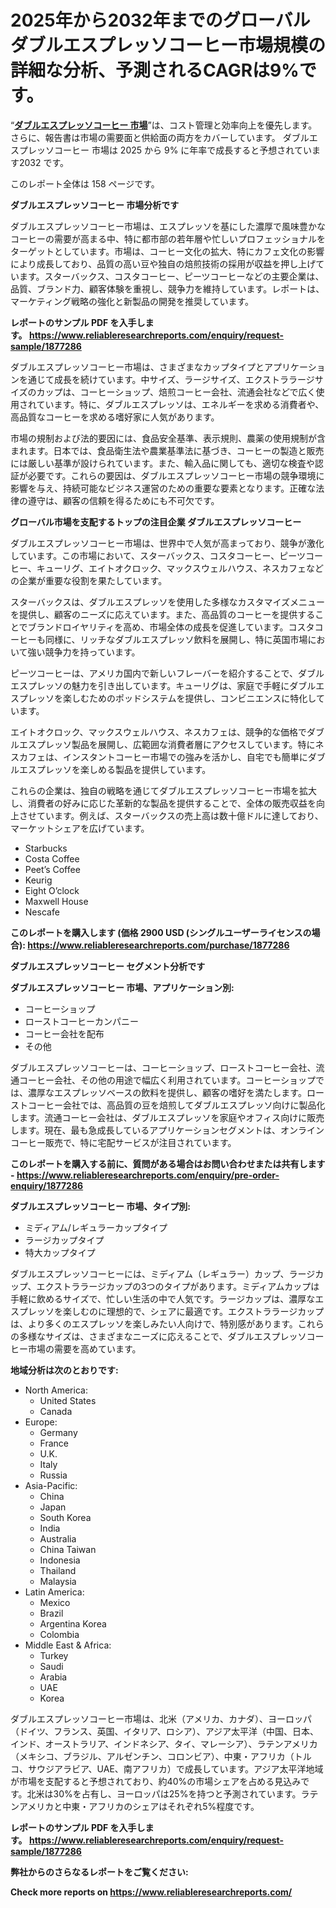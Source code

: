 <p><h1>2025年から2032年までのグローバルダブルエスプレッソコーヒー市場規模の詳細な分析、予測されるCAGRは9%です。</h1></p><p>&ldquo;<strong><a href="https://www.reliableresearchreports.com/double-espresso-coffee-r1877286?utm_campaign=110&utm_medium=9&utm_source=Github&utm_content=ia&utm_term=11032025&utm_id=double-espresso-coffee">ダブルエスプレッソコーヒー 市場</a></strong>&rdquo;は、コスト管理と効率向上を優先します。 さらに、報告書は市場の需要面と供給面の両方をカバーしています。 ダブルエスプレッソコーヒー 市場は 2025 から 9% に年率で成長すると予想されています2032 です。</p>
<p>このレポート全体は 158 ページです。</p>
<p><strong>ダブルエスプレッソコーヒー 市場分析です</strong></p>
<p><p>ダブルエスプレッソコーヒー市場は、エスプレッソを基にした濃厚で風味豊かなコーヒーの需要が高まる中、特に都市部の若年層や忙しいプロフェッショナルをターゲットとしています。市場は、コーヒー文化の拡大、特にカフェ文化の影響により成長しており、品質の高い豆や独自の焙煎技術の採用が収益を押し上げています。スターバックス、コスタコーヒー、ピーツコーヒーなどの主要企業は、品質、ブランド力、顧客体験を重視し、競争力を維持しています。レポートは、マーケティング戦略の強化と新製品の開発を推奨しています。</p></p>
<p><strong>レポートのサンプル PDF を入手します。&nbsp;<a href="https://www.reliableresearchreports.com/enquiry/request-sample/1877286?utm_campaign=110&utm_medium=9&utm_source=Github&utm_content=ia&utm_term=11032025&utm_id=double-espresso-coffee">https://www.reliableresearchreports.com/enquiry/request-sample/1877286</a></strong></p>
<p><p>ダブルエスプレッソコーヒー市場は、さまざまなカップタイプとアプリケーションを通じて成長を続けています。中サイズ、ラージサイズ、エクストララージサイズのカップは、コーヒーショップ、焙煎コーヒー会社、流通会社などで広く使用されています。特に、ダブルエスプレッソは、エネルギーを求める消費者や、高品質なコーヒーを求める嗜好家に人気があります。</p><p>市場の規制および法的要因には、食品安全基準、表示規則、農薬の使用規制が含まれます。日本では、食品衛生法や農業基準法に基づき、コーヒーの製造と販売には厳しい基準が設けられています。また、輸入品に関しても、適切な検査や認証が必要です。これらの要因は、ダブルエスプレッソコーヒー市場の競争環境に影響を与え、持続可能なビジネス運営のための重要な要素となります。正確な法律の遵守は、顧客の信頼を得るためにも不可欠です。</p></p>
<p><strong>グローバル市場を支配するトップの注目企業 ダブルエスプレッソコーヒー</strong></p>
<p><p>ダブルエスプレッソコーヒー市場は、世界中で人気が高まっており、競争が激化しています。この市場において、スターバックス、コスタコーヒー、ピーツコーヒー、キューリグ、エイトオクロック、マックスウェルハウス、ネスカフェなどの企業が重要な役割を果たしています。</p><p>スターバックスは、ダブルエスプレッソを使用した多様なカスタマイズメニューを提供し、顧客のニーズに応えています。また、高品質のコーヒーを提供することでブランドロイヤリティを高め、市場全体の成長を促進しています。コスタコーヒーも同様に、リッチなダブルエスプレッソ飲料を展開し、特に英国市場において強い競争力を持っています。</p><p>ピーツコーヒーは、アメリカ国内で新しいフレーバーを紹介することで、ダブルエスプレッソの魅力を引き出しています。キューリグは、家庭で手軽にダブルエスプレッソを楽しむためのポッドシステムを提供し、コンビニエンスに特化しています。</p><p>エイトオクロック、マックスウェルハウス、ネスカフェは、競争的な価格でダブルエスプレッソ製品を展開し、広範囲な消費者層にアクセスしています。特にネスカフェは、インスタントコーヒー市場での強みを活かし、自宅でも簡単にダブルエスプレッソを楽しめる製品を提供しています。</p><p>これらの企業は、独自の戦略を通じてダブルエスプレッソコーヒー市場を拡大し、消費者の好みに応じた革新的な製品を提供することで、全体の販売収益を向上させています。例えば、スターバックスの売上高は数十億ドルに達しており、マーケットシェアを広げています。</p></p>
<p><ul><li>Starbucks</li><li>Costa Coffee</li><li>Peet’s Coffee</li><li>Keurig</li><li>Eight O’clock</li><li>Maxwell House</li><li>Nescafe</li></ul></p>
<p><strong>このレポートを購入します (価格 2900 USD (シングルユーザーライセンスの場合):&nbsp;<a href="https://www.reliableresearchreports.com/purchase/1877286?utm_campaign=110&utm_medium=9&utm_source=Github&utm_content=ia&utm_term=11032025&utm_id=double-espresso-coffee">https://www.reliableresearchreports.com/purchase/1877286</a></strong></p>
<p><strong>ダブルエスプレッソコーヒー セグメント分析です</strong></p>
<p><strong>ダブルエスプレッソコーヒー 市場、アプリケーション別:</strong></p>
<p><ul><li>コーヒーショップ</li><li>ローストコーヒーカンパニー</li><li>コーヒー会社を配布</li><li>その他</li></ul></p>
<p><p>ダブルエスプレッソコーヒーは、コーヒーショップ、ローストコーヒー会社、流通コーヒー会社、その他の用途で幅広く利用されています。コーヒーショップでは、濃厚なエスプレッソベースの飲料を提供し、顧客の嗜好を満たします。ローストコーヒー会社では、高品質の豆を焙煎してダブルエスプレッソ向けに製品化します。流通コーヒー会社は、ダブルエスプレッソを家庭やオフィス向けに販売します。現在、最も急成長しているアプリケーションセグメントは、オンラインコーヒー販売で、特に宅配サービスが注目されています。</p></p>
<p><strong>このレポートを購入する前に、質問がある場合はお問い合わせまたは共有します - <a href="https://www.reliableresearchreports.com/enquiry/pre-order-enquiry/1877286?utm_campaign=110&utm_medium=9&utm_source=Github&utm_content=ia&utm_term=11032025&utm_id=double-espresso-coffee">https://www.reliableresearchreports.com/enquiry/pre-order-enquiry/1877286</a></strong></p>
<p><strong>ダブルエスプレッソコーヒー 市場、タイプ別:</strong></p>
<p><ul><li>ミディアム/レギュラーカップタイプ</li><li>ラージカップタイプ</li><li>特大カップタイプ</li></ul></p>
<p><p>ダブルエスプレッソコーヒーには、ミディアム（レギュラー）カップ、ラージカップ、エクストララージカップの3つのタイプがあります。ミディアムカップは手軽に飲めるサイズで、忙しい生活の中で人気です。ラージカップは、濃厚なエスプレッソを楽しむのに理想的で、シェアに最適です。エクストララージカップは、より多くのエスプレッソを楽しみたい人向けで、特別感があります。これらの多様なサイズは、さまざまなニーズに応えることで、ダブルエスプレッソコーヒー市場の需要を高めています。</p></p>
<p><strong>地域分析は次のとおりです:</strong></p>
<p><ul>
    <li>
        North America:
        <ul>
            <li>United States</li>
            <li>Canada</li>
        </ul>
    </li>
    <li>
        Europe:
        <ul>
            <li>Germany</li>
            <li>France</li>
            <li>U.K.</li>
            <li>Italy</li>
            <li>Russia</li>
        </ul>
    </li>
    <li>
        Asia-Pacific:
        <ul>
            <li>China</li>
            <li>Japan</li>
            <li>South Korea</li>
            <li>India</li>
            <li>Australia</li>
            <li>China Taiwan</li>
            <li>Indonesia</li>
            <li>Thailand</li>
            <li>Malaysia</li>
        </ul>
    </li>
    <li>
        Latin America:
        <ul>
            <li>Mexico</li>
            <li>Brazil</li>
            <li>Argentina Korea</li>
            <li>Colombia</li>
        </ul>
    </li>
    <li>
        Middle East & Africa:
        <ul>
            <li>Turkey</li>
            <li>Saudi</li>
            <li>Arabia</li>
            <li>UAE</li>
            <li>Korea</li>
        </ul>
    </li>
    </ul></p>
<p><p>ダブルエスプレッソコーヒー市場は、北米（アメリカ、カナダ）、ヨーロッパ（ドイツ、フランス、英国、イタリア、ロシア）、アジア太平洋（中国、日本、インド、オーストラリア、インドネシア、タイ、マレーシア）、ラテンアメリカ（メキシコ、ブラジル、アルゼンチン、コロンビア）、中東・アフリカ（トルコ、サウジアラビア、UAE、南アフリカ）で成長しています。アジア太平洋地域が市場を支配すると予想されており、約40%の市場シェアを占める見込みです。北米は30%を占有し、ヨーロッパは25%を持つと予測されています。ラテンアメリカと中東・アフリカのシェアはそれぞれ5%程度です。</p></p>
<p><strong>レポートのサンプル PDF を入手します。&nbsp;<a href="https://www.reliableresearchreports.com/enquiry/request-sample/1877286?utm_campaign=110&utm_medium=9&utm_source=Github&utm_content=ia&utm_term=11032025&utm_id=double-espresso-coffee">https://www.reliableresearchreports.com/enquiry/request-sample/1877286</a></strong></p>
<p><strong></strong></p>
<p><strong></strong></p>
<p><strong></strong></p>
<p><strong></strong></p>
<p><strong>弊社からのさらなるレポートをご覧ください:</strong></p>
<p><strong>Check more reports on <a href="https://www.reliableresearchreports.com/?utm_campaign=110&utm_medium=9&utm_source=Github&utm_content=ia&utm_term=11032025&utm_id=double-espresso-coffee">https://www.reliableresearchreports.com/</a></strong></p>